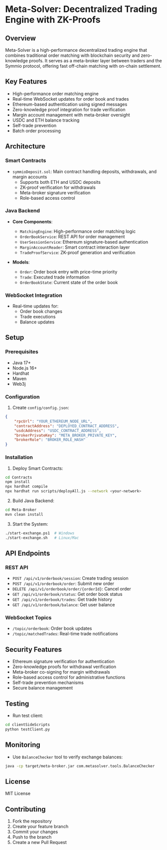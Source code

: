 # Meta-Solver: Decentralized Trading Engine with ZK-Proofs

## Overview
Meta-Solver is a high-performance decentralized trading engine that combines traditional order matching with blockchain security and zero-knowledge proofs. It serves as a meta-broker layer between traders and the Symmio protocol, offering fast off-chain matching with on-chain settlement.

## Key Features
- High-performance order matching engine
- Real-time WebSocket updates for order book and trades
- Ethereum-based authentication using signed messages
- Zero-knowledge proof integration for trade verification
- Margin account management with meta-broker oversight
- USDC and ETH balance tracking
- Self-trade prevention
- Batch order processing

## Architecture

### Smart Contracts
- `symmioDeposit.sol`: Main contract handling deposits, withdrawals, and margin accounts
  - Supports both ETH and USDC deposits
  - ZK-proof verification for withdrawals
  - Meta-broker signature verification
  - Role-based access control

### Java Backend
- **Core Components**:
  - `MatchingEngine`: High-performance order matching logic
  - `OrderBookService`: REST API for order management
  - `UserSessionService`: Ethereum signature-based authentication
  - `MarginAccountReader`: Smart contract interaction layer
  - `TradeProofService`: ZK-proof generation and verification

- **Models**:
  - `Order`: Order book entry with price-time priority
  - `Trade`: Executed trade information
  - `OrderBookState`: Current state of the order book

### WebSocket Integration
- Real-time updates for:
  - Order book changes
  - Trade executions
  - Balance updates

## Setup

### Prerequisites
- Java 17+
- Node.js 16+
- Hardhat
- Maven
- Web3j

### Configuration
1. Create `config/config.json`:
```json
{
    "rpcUrl": "YOUR_ETHEREUM_NODE_URL",
    "contractAddress": "DEPLOYED_CONTRACT_ADDRESS",
    "usdcAddress": "USDC_CONTRACT_ADDRESS",
    "brokerPrivateKey": "META_BROKER_PRIVATE_KEY",
    "brokerRole": "BROKER_ROLE_HASH"
}
```

### Installation

1. Deploy Smart Contracts:
```bash
cd Contracts
npm install
npx hardhat compile
npx hardhat run scripts/deployAll.js --network <your-network>
```

2. Build Java Backend:
```bash
cd Meta-Broker
mvn clean install
```

3. Start the System:
```bash
./start-exchange.ps1  # Windows
./start-exchange.sh   # Linux/Mac
```

## API Endpoints

### REST API
- `POST /api/v1/orderbook/session`: Create trading session
- `POST /api/v1/orderbook/order`: Submit new order
- `DELETE /api/v1/orderbook/order/{orderId}`: Cancel order
- `GET /api/v1/orderbook/status`: Get order book status
- `GET /api/v1/orderbook/trades`: Get trade history
- `GET /api/v1/orderbook/balance`: Get user balance

### WebSocket Topics
- `/topic/orderbook`: Order book updates
- `/topic/matchedTrades`: Real-time trade notifications

## Security Features
- Ethereum signature verification for authentication
- Zero-knowledge proofs for withdrawal verification
- Meta-broker co-signing for margin withdrawals
- Role-based access control for administrative functions
- Self-trade prevention mechanisms
- Secure balance management

## Testing
- Run test client:
```bash
cd clientSideScripts
python testClient.py
```

## Monitoring
- Use `BalanceChecker` tool to verify exchange balances:
```bash
java -cp target/meta-broker.jar com.metasolver.tools.BalanceChecker
```

## License
MIT License

## Contributing
1. Fork the repository
2. Create your feature branch
3. Commit your changes
4. Push to the branch
5. Create a new Pull Request 